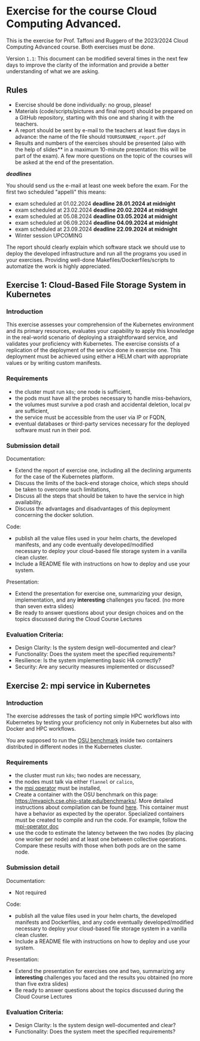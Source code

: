 # Exercise  for the course Cloud Computing Advanced.

This is the exercise for Prof. Taffoni and Ruggero of the 2023/2024 Cloud Computing Advanced course. Both exercises must be done.

Version `1.1`: This document can be modified several times in the next few days to improve the clarity of the information and provide a better understanding of what we are asking.

## Rules

- Exercise should be done individually: no group, please!
- Materials (code/scripts/pictures and final report) should be prepared on a GitHub repository, starting with this one and sharing it with the teachers.
- A report should be sent by e-mail to the teachers at least five days in advance: the name of the file should `YOURSURNAME_report.pdf`
- Results and numbers of the exercises should be presented (also with the help of slides** in a maximum 10-minute presentation: this will be part of the exam). A few more questions on the topic of the courses will be asked at the end of the presentation.

***deadlines***

You should send us the e-mail at least one week before the exam. For the first two  scheduled "appelli" this means:

 - exam scheduled at 01.02.2024  **deadline 28.01.2024 at midnight**
 - exam scheduled at 23.02.2024  **deadline 20.02.2024 at midnight**
 - exam scheduled at 05.08.2024  **deadline 03.05.2024 at midnight**
 - exam scheduled at 06.09.2024  **deadline 04.09.2024 at midnight**
 - exam scheduled at 23.09.2024  **deadline 22.09.2024 at midnight**
 - Winter session UPCOMING

The report should clearly explain which software stack we should use to deploy the developed infrastructure and run all the programs you used in your exercises. Providing well-done Makefiles/Dockerfiles/scripts to automatize the work is highly appreciated.


## Exercise 1: Cloud-Based File Storage System in Kubernetes

### Introduction

This exercise assesses your comprehension of the Kubernetes environment and its primary resources, evaluates your capability to apply this knowledge in the real-world scenario of deploying a straightforward service, and validates your proficiency with Kubernetes. The exercise consists of a replication of the deployment of the service done in exercise one. This deployment must be achieved using either a HELM chart with appropriate values or by writing custom manifests. 

### Requirements

- the cluster must run `k8s`; one node is sufficient,
- the pods must have all the probes necessary to handle miss-behaviors,
- the volumes must survive a pod crash and accidental deletion, local pv are sufficient,
- the service must be accessible from the user via IP or FQDN,
- eventual databases or third-party services necessary for the deployed software must run in their pod.


### Submission detail

Documentation:

- Extend the report of exercise one, including all the declining arguments for the case of the Kubernetes platform.
- Discuss the limits of the back-end storage choice, which steps should be taken to overcome such limitations,
- Discuss all the steps that should be taken to have the service in high availability.
- Discuss the advantages and disadvantages of this deployment concerning the docker solution. 

Code:

- publish all the value files used in your helm charts, the developed manifests, and any code eventually developed/modified  
necessary to deploy your cloud-based file storage system in a vanilla clean cluster.
- Include a README file with instructions on how to deploy and use your system.

Presentation:

- Extend the presentation for exercise one, summarizing your design, implementation, and any **interesting** challenges you faced. (no more than seven extra slides)
- Be ready to answer questions about your design choices and on the topics discussed during the Cloud Course Lectures
  

### Evaluation Criteria:

- Design Clarity: Is the system design well-documented and clear?
- Functionality: Does the system meet the specified requirements?
- Resilience: Is the system implementing basic HA correctly?
- Security: Are any security measures implemented or discussed?

## Exercise 2: mpi service in Kubernetes

### Introduction

The exercise addresses the task of porting simple HPC workflows into Kubernetes by testing your proficiency not only in Kubernetes but also with Docker and HPC workflows.

You are supposed to run the [OSU benchmark](https://mvapich.cse.ohio-state.edu/benchmarks/) inside two containers distributed in different nodes in the Kubernetes cluster.

### Requirements

- the cluster must run `k8s`; two nodes are necessary,
- the nodes must talk via either `flannel` or `calico`,
- the [mpi operator](https://github.com/kubeflow/mpi-operator) must be installed,
- Create a container with the OSU benchmark on this page: https://mvapich.cse.ohio-state.edu/benchmarks/. More detailed instructions about compilation can be found [here](https://mvapich.cse.ohio-state.edu/static/media/mvapich/README-OMB.txt). This container must have a behavior as expected by the operator. Specialized containers must be created to compile and run the code. For example, follow the [mpi-operator doc](https://github.com/kubeflow/mpi-operator/tree/master/build/base) 
- use the code to estimate the latency between the two nodes (by placing one worker per node) and at least one between collective operations. Compare these results with those when both pods are on the same node.

### Submission detail

Documentation:

- Not required

Code:

- publish all the value files used in your helm charts, the developed manifests and Dockerfiles, and any code eventually developed/modified necessary to deploy your cloud-based file storage system in a vanilla clean cluster.
- Include a README file with instructions on how to deploy and use your system.

Presentation:

- Extend the presentation for exercises one and two, summarizing any **interesting** challenges you faced and the results you obtained (no more than five extra slides)
- Be ready to answer questions about the topics discussed during the Cloud Course Lectures
  
### Evaluation Criteria:

- Design Clarity: Is the system design well-documented and clear?
- Functionality: Does the system meet the specified requirements?
